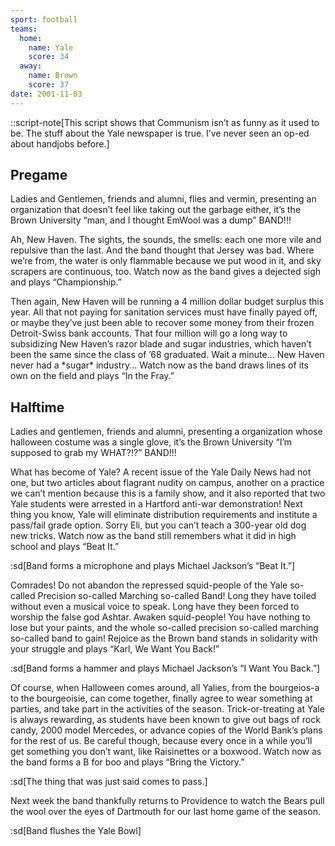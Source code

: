 ```yaml
---
sport: football
teams:
  home:
    name: Yale
    score: 34
  away:
    name: Brown
    score: 37
date: 2001-11-03
---
```


::script-note[This script shows that Communism isn’t as funny as it used to be. The stuff about the Yale newspaper is true. I’ve never seen an op-ed about handjobs before.]

## Pregame

Ladies and Gentlemen, friends and alumni, flies and vermin, presenting an organization that doesn’t feel like taking out the garbage either, it’s the Brown University “man, and I thought EmWool was a dump” BAND!!!

Ah, New Haven. The sights, the sounds, the smells: each one more vile and repulsive than the last. And the band thought that Jersey was bad. Where we’re from, the water is only flammable because we put wood in it, and sky scrapers are continuous, too. Watch now as the band gives a dejected sigh and plays “Championship.”

Then again, New Haven will be running a 4 million dollar budget surplus this year. All that not paying for sanitation services must have finally payed off, or maybe they’ve just been able to recover some money from their frozen Detroit-Swiss bank accounts. That four million will go a long way to subsidizing New Haven’s razor blade and sugar industries, which haven’t been the same since the class of ’68 graduated. Wait a minute... New Haven never had a \*sugar\* industry... Watch now as the band draws lines of its own on the field and plays “In the Fray.”

## Halftime

Ladies and gentlemen, friends and alumni, presenting a organization whose halloween costume was a single glove, it’s the Brown University “I’m supposed to grab my WHAT?!?” BAND!!!

What has become of Yale? A recent issue of the Yale Daily News had not one, but two articles about flagrant nudity on campus, another on a practice we can’t mention because this is a family show, and it also reported that two Yale students were arrested in a Hartford anti-war demonstration! Next thing you know, Yale will eliminate distribution requirements and institute a pass/fail grade option. Sorry Eli, but you can’t teach a 300-year old dog new tricks. Watch now as the band still remembers what it did in high school and plays “Beat It.”

:sd[Band forms a microphone and plays Michael Jackson’s “Beat It.”]

Comrades! Do not abandon the repressed squid-people of the Yale so-called Precision so-called Marching so-called Band! Long they have toiled without even a musical voice to speak. Long have they been forced to worship the false god Ashtar. Awaken squid-people! You have nothing to lose but your paints, and the whole so-called precision so-called marching so-called band to gain! Rejoice as the Brown band stands in solidarity with your struggle and plays “Karl, We Want You Back!”

:sd[Band forms a hammer and plays Michael Jackson’s “I Want You Back.”]

Of course, when Halloween comes around, all Yalies, from the bourgeios-a to the bourgeoisie, can come together, finally agree to wear something at parties, and take part in the activities of the season. Trick-or-treating at Yale is always rewarding, as students have been known to give out bags of rock candy, 2000 model Mercedes, or advance copies of the World Bank’s plans for the rest of us. Be careful though, because every once in a while you’ll get something you don’t want, like Raisinettes or a boxwood. Watch now as the band forms a B for boo and plays “Bring the Victory.”

:sd[The thing that was just said comes to pass.]

Next week the band thankfully returns to Providence to watch the Bears pull the wool over the eyes of Dartmouth for our last home game of the season.

:sd[Band flushes the Yale Bowl]
